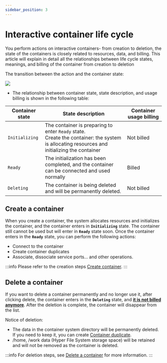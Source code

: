 ```yaml
---
sidebar_position: 3
---
```


# Interactive container life cycle

You perform actions on interactive containers- from creation to deletion, the state of the containers is closely related to resources, data, and billing. This article will explain in detail all the relationships between life cycle states, meanings, and billing of the container from creation to deletion

The transition between the action and the container state:

![](https://cos.twcc.ai/SYS-MANUAL/uploads/upload_b6d8c43ef53810887b5d5fc25b6f3baa.png)


- The relationship between container state, state description, and usage billing is shown in the following table:

| Container state | State description |Container usage billing | 
| -------- | -------- | -------- |
| `Initializing`     | The container is preparing to enter `Ready` state.<br/> Create the container: the system is allocating resources and initializing the container<br/>| Not billed     | 
| `Ready`     | The initialization has been completed, and the container can be connected and used normally|Billed     | 
| `Deleting`     | The container is being deleted and will be permanently deleted.|Not billed         | 


## Create a container

When you create a container, the system allocates resources and initializes the container, and the container enters in **`Initializing`** state. The container still cannot be used but will enter in **`Ready`** state  soon. Once 
the container enters in the **`Ready`** state, you can perform the following actions:

- <i class="fa fa-check" aria-hidden="true"></i> Connect to the container
- <i class="fa fa-check" aria-hidden="true"></i> Create container duplicates
- <i class="fa fa-check" aria-hidden="true"></i> Associate, dissociate service ports... and other operations.

:::info
Please refer to the creation steps [<ins>Create container</ins>](/@twccdocs/guide-ccs-create-en).
:::


## Delete a container

If you want to delete a container permanently and no longer use it, after clicking delete, the container enters in the **`Deleting`** state, and <ins>**it is not billed anymore**</ins>. After the deletion is complete, the container will disappear from the list.

Notice of deletion:
- The data in the container system directory will be permanently deleted. If you need to keep it, you can create [Container duplicate](https://man.twcc.ai/@twccdocs/guide-ccs-duplicate-en).
- /home, /work data (Hyper File System storage space) will be retained and will not be removed as the container is deleted.

:::info
For deletion steps, see [<ins>Delete a container</ins>](/@twccdocs/guide-ccs-manage-en) for more information.
:::